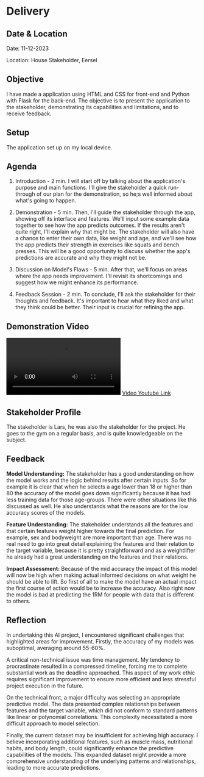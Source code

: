 # Delivery

## Date & Location
Date: 11-12-2023

Location: House Stakeholder, Eersel

## Objective
I have made a application using HTML and CSS for front-end and Python with Flask for the back-end.
The objective is to present the application to the stakeholder, demonstrating its capabilities and limitations, and to receive feedback.

## Setup
The application set up on my local device.

## Agenda
1. Introduction - 2 min.
    I will start off by talking about the application's purpose and main functions. I'll give the stakeholder a quick run-through of our plan for the demonstration, so he;s well informed about what's going to happen.

2. Demonstration - 5 min.
    Then, I'll guide the stakeholder through the app, showing off its interface and features. We'll input some example data together to see how the app predicts outcomes. If the results aren't quite right, I'll explain why that might be. The stakeholder will also have a chance to enter their own data, like weight and age, and we'll see how the app predicts their strength in exercises like squats and bench presses. This will be a good opportunity to discuss whether the app's predictions are accurate and why they might not be.

3. Discussion on Model's Flaws - 5 min.
    After that, we'll focus on areas where the app needs improvement. I'll revisit its shortcomings and suggest how we might enhance its performance.

4. Feedback Session - 2 min.
    To conclude, I'll ask the stakeholder for their thoughts and feedback. It's important to hear what they liked and what they think could be better. Their input is crucial for refining the app.

## Demonstration Video

![](./templates/demo.mov)
[Video Youtube Link](https://youtu.be/rdBJ-ULSQTM)

## Stakeholder Profile
The stakeholder is Lars, he was also the stakeholder for the project. He goes to the gym on a regular basis, and is quite knowledgeable on the subject.

## Feedback
**Model Understanding:**
The stakeholder has a good understanding on how the model works and the logic behind results after certain inputs. So for example it is clear that when he selects a age lower than 18 or higher than 80 the accuracy of the model goes down significantly because it has had less training data for those age-groups. There were other situations like this discussed as well. He also understands what the reasons are for the low accuracy scores of the models.

**Feature Understanding:**
The stakeholder understands all the features and that certain features weight higher towards the final prediction. For example, sex and bodyweight are more important than age. There was no real need to go into great detail explaining the features and their relation to the target variable, because it is pretty straightforward and as a weightlifter he already had a great understanding on the features and their relations.

**Impact Assessment:**
Because of the mid accuracy the impact of this model will now be high when making actual informed decisions on what weight he should be able to lift. So first of all to make the model have an actual impact the first course of action would be to increase the accuracy. Also right now the model is bad at predicting the 1RM for people with data that is different to others.

## Reflection
In undertaking this AI project, I encountered significant challenges that highlighted areas for improvement. Firstly, the accuracy of my models was suboptimal, averaging around 55-60%.

A critical non-technical issue was time management. My tendency to procrastinate resulted in a compressed timeline, forcing me to complete substantial work as the deadline approached. This aspect of my work ethic requires significant improvement to ensure more efficient and less stressful project execution in the future.

On the technical front, a major difficulty was selecting an appropriate predictive model. The data presented complex relationships between features and the target variable, which did not conform to standard patterns like linear or polynomial correlations. This complexity necessitated a more difficult approach to model selection.

Finally, the current dataset may be insufficient for achieving high accuracy. I believe incorporating additional features, such as muscle mass, nutritional habits, and body length, could significantly enhance the predictive capabilities of the models. This expanded dataset might provide a more comprehensive understanding of the underlying patterns and relationships, leading to more accurate predictions.